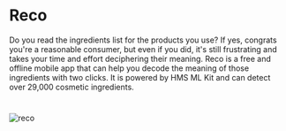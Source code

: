 # Reco
Do you read the ingredients list for the products you use? If yes, congrats you're a reasonable consumer, but even if you did, it's still frustrating and takes your time and effort deciphering their meaning. Reco is a free and offline mobile app that can help you decode the meaning of those ingredients with two clicks. It is powered by HMS ML Kit and can detect over 29,000 cosmetic ingredients.

#
#
![reco](https://user-images.githubusercontent.com/46106305/143060463-7d8c6e0e-9417-4780-a663-2ad1e3c59417.PNG)


